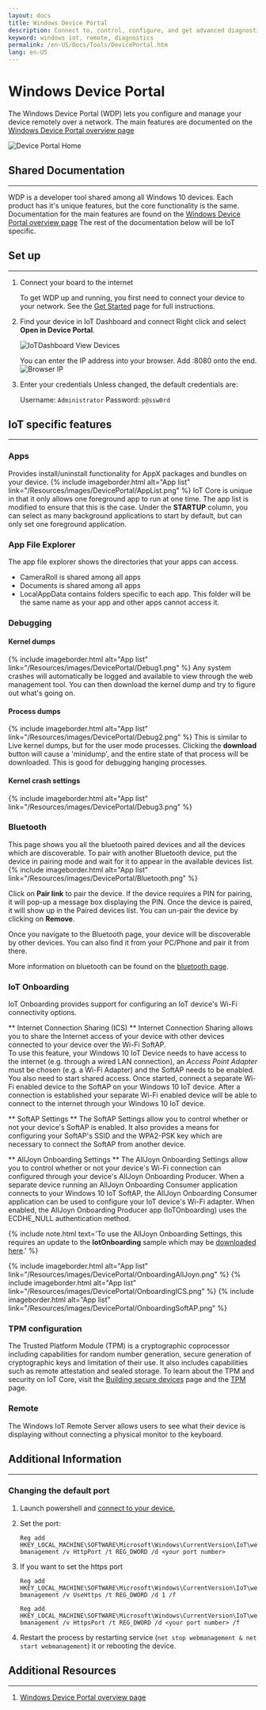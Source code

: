 ```yaml
---
layout: docs
title: Windows Device Portal
description: Connect to, control, configure, and get advanced diagnostics about your machine from the web
keyword: windows iot, remote, diagnostics
permalink: /en-US/Docs/Tools/DevicePortal.htm
lang: en-US
---
```


# Windows Device Portal
   The Windows Device Portal (WDP) lets you configure and manage your device remotely over a network.
   The main features are documented on the [Windows Device Portal overview page](https://msdn.microsoft.com/en-us/windows/uwp/debug-test-perf/device-portal)

![Device Portal Home]({{site.baseurl}}/Resources/images/deviceportal/deviceportal.png)

## Shared Documentation
___
WDP is a developer tool shared among all Windows 10 devices. Each product has it's unique features, but the core functionality is the same.
Documentation for the main features are found on the [Windows Device Portal overview page](https://msdn.microsoft.com/en-us/windows/uwp/debug-test-perf/device-portal)
The rest of the documentation below will be IoT specific.

## Set up
___
1. Connect your board to the internet

    To get WDP up and running, you first need to connect your device to your network. See the [Get Started]({{site.baseurl}}/{{page.lang}}/GetStarted.htm) page for full instructions.

2. Find your device in IoT Dashboard and connect
   Right click and select **Open in Device Portal**.

   ![IoTDashboard View Devices]({{site.baseurl}}/Resources/images/IoTDashboard/IoTDashboard_RightClickMenu.PNG)

   You can enter the IP address into your browser. Add :8080 onto the end.![Browser IP]({{site.baseurl}}/Resources/images/DevicePortal/browser_ip.png)
    
3. Enter your credentials
    Unless changed, the default credentials are:

    Username: `Administrator`
    Password: `p@ssw0rd`
    
   
    

## IoT specific features
___

### Apps
Provides install/uninstall functionality for AppX packages and bundles on your device.
{% include imageborder.html alt="App list" link="/Resources/images/DevicePortal/AppList.png" %}
IoT Core is unique in that it only allows one foreground app to run at one time. The app list is modified to ensure that this is the case. Under the **STARTUP** column, you can select as many background applications to start by default, but can only set one foreground application.  

### App File Explorer
The app file explorer shows the directories that your apps can access.

* CameraRoll is shared among all apps
* Documents is shared among all apps
* LocalAppData contains folders specific to each app. This folder will be the same name as your app and other apps cannot access it.

### Debugging

#### Kernel dumps
{% include imageborder.html alt="App list" link="/Resources/images/DevicePortal/Debug1.png" %}
Any system crashes will automatically be logged and available to view through the web management tool.  You can then download the kernel dump and try to figure out what's going on.

#### Process dumps
{% include imageborder.html alt="App list" link="/Resources/images/DevicePortal/Debug2.png" %}
This is similar to Live kernel dumps, but for the user mode processes. 
Clicking the **download** button will cause a 'minidump', and the entire state of that process will be downloaded. This is good for debugging hanging processes.

#### Kernel crash settings
{% include imageborder.html alt="App list" link="/Resources/images/DevicePortal/Debug3.png" %}


### Bluetooth
This page shows you all the bluetooth paired devices and all the devices which are discoverable. To pair with another Bluetooth device, put the device in pairing mode and wait for it to appear in the available devices list.  
{% include imageborder.html alt="App list" link="/Resources/images/DevicePortal/Bluetooth.png" %}

Click on **Pair link** to pair the device. If the device requires a PIN for pairing, it will pop-up a message box displaying the PIN. Once the device is paired, it will show up in the Paired devices list. You can un-pair the device by clicking on **Remove**. 

Once you navigate to the Bluetooth page, your device will be discoverable by other devices. You can also find it from your PC/Phone and pair it from there.

More information on bluetooth can be found on the [bluetooth page](https://go.microsoft.com/fwlink/?linkid=823223).

### IoT Onboarding

IoT Onboarding provides support for configuring an IoT device's Wi-Fi connectivity options.

** Internet Connection Sharing (ICS) **
Internet Connection Sharing allows you to share the Internet access of your device with other devices connected to your device over the Wi-Fi SoftAP.  
To use this feature, your Windows 10 IoT Device needs to have access to the internet (e.g. through a wired LAN connection), an *Access Point Adapter* must be chosen (e.g. a Wi-Fi Adapter) and the SoftAP needs to be enabled.   You also need to start shared access.  Once started, connect a separate Wi-Fi enabled device to the SoftAP on your Windows 10 IoT device.  After a connection is established your separate Wi-Fi enabled device will be able to connect to the internet through your Windows 10 IoT device.

** SoftAP Settings **
The SoftAP Settings allow you to control whether or not your device's SoftAP is enabled.  It also provides a means for configuring your SoftAP's SSID and the WPA2-PSK key which are necessary to connect the SoftAP from another device.

** AllJoyn Onboarding Settings **
The AllJoyn Onboarding Settings allow you to control whether or not your device's Wi-Fi connection can configured through your device's AllJoyn Onboarding Producer.  When a separate device running an AllJoyn Onboarding Consumer application connects to your Windows 10 IoT SoftAP, the AllJoyn Onboarding Consumer application can be used to configure your IoT device's Wi-Fi adapter.  When enabled, the AllJoyn Onboarding Producer app (IoTOnboarding) uses the ECDHE_NULL authentication method.

{% include note.html text='To use the AllJoyn Onboarding Settings, this requires an update to the <strong>IotOnboarding</strong> sample which may be <a href="https://github.com/ms-iot/samples">downloaded here</a>.' %}

{% include imageborder.html alt="App list" link="/Resources/images/DevicePortal/OnboardingAllJoyn.png" %}
{% include imageborder.html alt="App list" link="/Resources/images/DevicePortal/OnboardingICS.png" %}
{% include imageborder.html alt="App list" link="/Resources/images/DevicePortal/OnboardingSoftAP.png" %}


### TPM configuration
The Trusted Platform Module (TPM) is a cryptographic coprocessor including capabilities for random number generation, secure generation of cryptographic keys and limitation of their use. It also includes capabilities such as remote attestation and sealed storage. To learn about the TPM and security on IoT Core, visit the [Building secure devices]({{site.baseurl}}/en-US/Docs/BuildingSecureDevices.htm) page and the [TPM]({{site.baseurl}}/en-US/Docs/TPM.htm) page.

### Remote
The Windows IoT Remote Server allows users to see what their device is displaying without connecting a physical monitor to the keyboard.
 


## Additional Information
___

### Changing the default port
1. Launch powershell and [connect to your device.]({{site.baseurl}}/{{page.lang}}/Docs/PowerShell.htm)
2. Set the port:

    `Reg add HKEY_LOCAL_MACHINE\SOFTWARE\Microsoft\Windows\CurrentVersion\IoT\webmanagement /v HttpPort /t REG_DWORD /d <your port number>`
	
3. If you want to set the https port

	`Reg add HKEY_LOCAL_MACHINE\SOFTWARE\Microsoft\Windows\CurrentVersion\IoT\webmanagement /v UseHttps /t REG_DWORD /d 1 /f`
	
	`Reg add HKEY_LOCAL_MACHINE\SOFTWARE\Microsoft\Windows\CurrentVersion\IoT\webmanagement /v HttpsPort /t REG_DWORD /d <your port number> /f`
	
3. Restart the process by restarting service (```net stop webmanagement & net start webmanagement```) it or rebooting the device.


## Additional Resources
___ 

1. [Windows Device Portal overview page](https://msdn.microsoft.com/en-us/windows/uwp/debug-test-perf/device-portal)